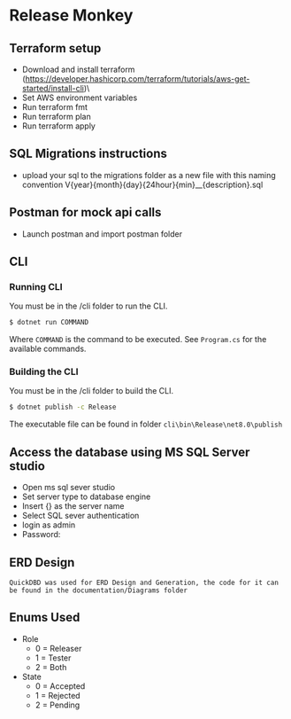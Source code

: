 # Release Monkey

## Terraform setup
- Download and install terraform (https://developer.hashicorp.com/terraform/tutorials/aws-get-started/install-cli)\
- Set AWS environment variables
- Run terraform fmt
- Run terraform plan
- Run terraform apply

## SQL Migrations instructions
- upload your sql to the migrations folder as a new file with this naming convention V{year}{month}{day}{24hour}{min}__{description}.sql

## Postman for mock api calls
- Launch postman and import postman folder 

## CLI

### Running CLI

You must be in the /cli folder to run the CLI.

```bash
$ dotnet run COMMAND
```

Where `COMMAND` is the command to be executed. See `Program.cs` for the available commands.

### Building the CLI

You must be in the /cli folder to build the CLI.

```bash
$ dotnet publish -c Release
```

The executable file can be found in folder `cli\bin\Release\net8.0\publish`

## Access the database using MS SQL Server studio
- Open ms sql sever studio
- Set server type to database engine
- Insert {} as the server name
- Select SQL sever authentication
- login as admin
- Password: 

## ERD Design
    QuickDBD was used for ERD Design and Generation, the code for it can be found in the documentation/Diagrams folder

## Enums Used
 - Role
    - 0 = Releaser
    - 1 = Tester
    - 2 = Both
 - State
    - 0 = Accepted
    - 1 = Rejected
    - 2 = Pending

